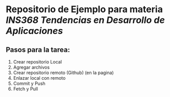 # Repositorio de Ejemplo para materia ***INS368 Tendencias en Desarrollo de Aplicaciones***  

## Pasos para la tarea:  
 1. Crear repositorio Local  
 2. Agregar archivos  
 3. Crear repositorio remoto (Github) (en la pagina)  
 4. Enlazar local con remoto  
 5. Commit y Push  
 6. Fetch y Pull
